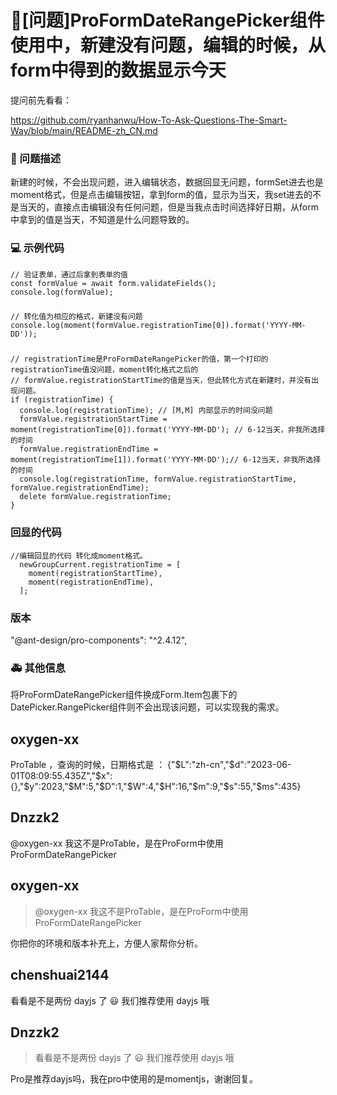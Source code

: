 # 🧐[问题]ProFormDateRangePicker组件使用中，新建没有问题，编辑的时候，从form中得到的数据显示今天

提问前先看看：

https://github.com/ryanhanwu/How-To-Ask-Questions-The-Smart-Way/blob/main/README-zh_CN.md

### 🧐 问题描述

<!--
详细地描述问题，让大家都能理解
-->

新建的时候，不会出现问题，进入编辑状态，数据回显无问题，formSet进去也是moment格式，但是点击编辑按钮，拿到form的值，显示为当天，我set进去的不是当天的，直接点击编辑没有任何问题，但是当我点击时间选择好日期，从form中拿到的值是当天，不知道是什么问题导致的。

### 💻 示例代码

<!--
如果你有解决方案，在这里清晰地阐述
-->

    // 验证表单，通过后拿到表单的值
    const formValue = await form.validateFields();
    console.log(formValue);

###

    // 转化值为相应的格式，新建没有问题
    console.log(moment(formValue.registrationTime[0]).format('YYYY-MM-DD'));

###

    // registrationTime是ProFormDateRangePicker的值，第一个打印的registrationTime值没问题，moment转化格式之后的
    // formValue.registrationStartTime的值是当天，但此转化方式在新建时，并没有出现问题。
    if (registrationTime) {
      console.log(registrationTime); // [M,M] 内部显示的时间没问题
      formValue.registrationStartTime = moment(registrationTime[0]).format('YYYY-MM-DD'); // 6-12当天，非我所选择的时间
      formValue.registrationEndTime = moment(registrationTime[1]).format('YYYY-MM-DD');// 6-12当天，非我所选择的时间
      console.log(registrationTime, formValue.registrationStartTime, formValue.registrationEndTime);
      delete formValue.registrationTime;
    }

### 回显的代码

    //编辑回显的代码 转化成moment格式。
      newGroupCurrent.registrationTime = [
        moment(registrationStartTime),
        moment(registrationEndTime),
      ];

### 版本

"@ant-design/pro-components": "^2.4.12",

### 🚑 其他信息

<!--
如截图等其他信息可以贴在这里
-->

将ProFormDateRangePicker组件换成Form.Item包裹下的DatePicker.RangePicker组件则不会出现该问题，可以实现我的需求。

## oxygen-xx

ProTable ，查询的时候，日期格式是 ： {"$L":"zh-cn","$d":"2023-06-01T08:09:55.435Z","$x":{},"$y":2023,"$M":5,"$D":1,"$W":4,"$H":16,"$m":9,"$s":55,"$ms":435}

## Dnzzk2

@oxygen-xx 我这不是ProTable，是在ProForm中使用ProFormDateRangePicker

## oxygen-xx

> @oxygen-xx 我这不是ProTable，是在ProForm中使用ProFormDateRangePicker

你把你的环境和版本补充上，方便人家帮你分析。

## chenshuai2144

看看是不是两份 dayjs 了 😃 我们推荐使用 dayjs 哦

## Dnzzk2

> 看看是不是两份 dayjs 了 😃 我们推荐使用 dayjs 哦

Pro是推荐dayjs吗，我在pro中使用的是momentjs，谢谢回复。
